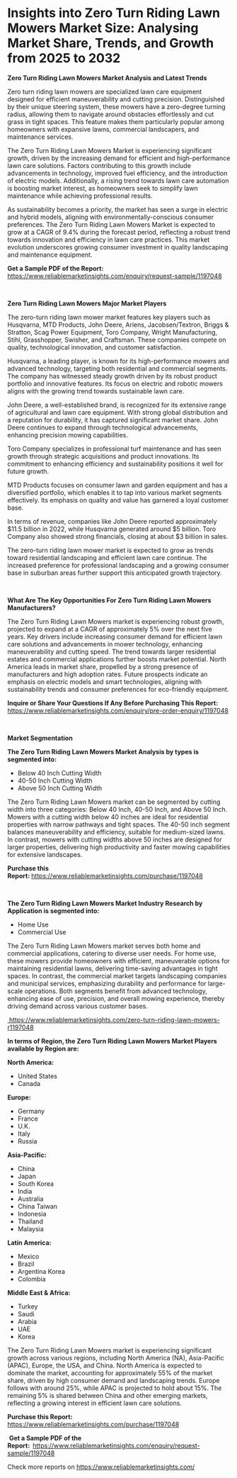 <p><h1>Insights into Zero Turn Riding Lawn Mowers Market Size: Analysing Market Share, Trends, and Growth from 2025 to 2032</h1></p><p><strong>Zero Turn Riding Lawn Mowers Market Analysis and Latest Trends</strong></p>
<p><p>Zero turn riding lawn mowers are specialized lawn care equipment designed for efficient maneuverability and cutting precision. Distinguished by their unique steering system, these mowers have a zero-degree turning radius, allowing them to navigate around obstacles effortlessly and cut grass in tight spaces. This feature makes them particularly popular among homeowners with expansive lawns, commercial landscapers, and maintenance services.</p><p>The Zero Turn Riding Lawn Mowers Market is experiencing significant growth, driven by the increasing demand for efficient and high-performance lawn care solutions. Factors contributing to this growth include advancements in technology, improved fuel efficiency, and the introduction of electric models. Additionally, a rising trend towards lawn care automation is boosting market interest, as homeowners seek to simplify lawn maintenance while achieving professional results.</p><p>As sustainability becomes a priority, the market has seen a surge in electric and hybrid models, aligning with environmentally-conscious consumer preferences. The Zero Turn Riding Lawn Mowers Market is expected to grow at a CAGR of 9.4% during the forecast period, reflecting a robust trend towards innovation and efficiency in lawn care practices. This market evolution underscores growing consumer investment in quality landscaping and maintenance equipment.</p></p>
<p><strong>Get a Sample PDF of the Report:&nbsp;</strong> <a href="https://www.reliablemarketinsights.com/enquiry/request-sample/1197048?utm_campaign=3258&utm_medium=2&utm_source=Github&utm_content=ia&utm_term=10042025&utm_id=zero-turn-riding-lawn-mowers">https://www.reliablemarketinsights.com/enquiry/request-sample/1197048</a></p>
<p>&nbsp;</p>
<p><strong>Zero Turn Riding Lawn Mowers Major Market Players</strong></p>
<p><p>The zero-turn riding lawn mower market features key players such as Husqvarna, MTD Products, John Deere, Ariens, Jacobsen/Textron, Briggs & Stratton, Scag Power Equipment, Toro Company, Wright Manufacturing, Stihl, Grasshopper, Swisher, and Craftsman. These companies compete on quality, technological innovation, and customer satisfaction.</p><p>Husqvarna, a leading player, is known for its high-performance mowers and advanced technology, targeting both residential and commercial segments. The company has witnessed steady growth driven by its robust product portfolio and innovative features. Its focus on electric and robotic mowers aligns with the growing trend towards sustainable lawn care.</p><p>John Deere, a well-established brand, is recognized for its extensive range of agricultural and lawn care equipment. With strong global distribution and a reputation for durability, it has captured significant market share. John Deere continues to expand through technological advancements, enhancing precision mowing capabilities.</p><p>Toro Company specializes in professional turf maintenance and has seen growth through strategic acquisitions and product innovations. Its commitment to enhancing efficiency and sustainability positions it well for future growth.</p><p>MTD Products focuses on consumer lawn and garden equipment and has a diversified portfolio, which enables it to tap into various market segments effectively. Its emphasis on quality and value has garnered a loyal customer base.</p><p>In terms of revenue, companies like John Deere reported approximately $11.5 billion in 2022, while Husqvarna generated around $5 billion. Toro Company also showed strong financials, closing at about $3 billion in sales.</p><p>The zero-turn riding lawn mower market is expected to grow as trends toward residential landscaping and efficient lawn care continue. The increased preference for professional landscaping and a growing consumer base in suburban areas further support this anticipated growth trajectory.</p></p>
<p>&nbsp;</p>
<p><strong>What Are The Key Opportunities For Zero Turn Riding Lawn Mowers Manufacturers?</strong></p>
<p><p>The Zero Turn Riding Lawn Mowers market is experiencing robust growth, projected to expand at a CAGR of approximately 5% over the next five years. Key drivers include increasing consumer demand for efficient lawn care solutions and advancements in mower technology, enhancing maneuverability and cutting speed. The trend towards larger residential estates and commercial applications further boosts market potential. North America leads in market share, propelled by a strong presence of manufacturers and high adoption rates. Future prospects indicate an emphasis on electric models and smart technologies, aligning with sustainability trends and consumer preferences for eco-friendly equipment.</p></p>
<p><strong>Inquire or Share Your Questions If Any Before Purchasing This Report:</strong> <a href="https://www.reliablemarketinsights.com/enquiry/pre-order-enquiry/1197048?utm_campaign=3258&utm_medium=2&utm_source=Github&utm_content=ia&utm_term=10042025&utm_id=zero-turn-riding-lawn-mowers">https://www.reliablemarketinsights.com/enquiry/pre-order-enquiry/1197048</a></p>
<p>&nbsp;</p>
<p><strong>Market Segmentation</strong></p>
<p><strong>The Zero Turn Riding Lawn Mowers Market Analysis by types is segmented into:</strong></p>
<p><ul><li>Below 40 Inch Cutting Width</li><li>40-50 Inch Cutting Width</li><li>Above 50 Inch Cutting Width</li></ul></p>
<p><p>The Zero Turn Riding Lawn Mowers market can be segmented by cutting width into three categories: Below 40 Inch, 40-50 Inch, and Above 50 Inch. Mowers with a cutting width below 40 inches are ideal for residential properties with narrow pathways and tight spaces. The 40-50 inch segment balances maneuverability and efficiency, suitable for medium-sized lawns. In contrast, mowers with cutting widths above 50 inches are designed for larger properties, delivering high productivity and faster mowing capabilities for extensive landscapes.</p></p>
<p><strong>Purchase this Report:&nbsp;</strong><a href="https://www.reliablemarketinsights.com/purchase/1197048?utm_campaign=3258&utm_medium=2&utm_source=Github&utm_content=ia&utm_term=10042025&utm_id=zero-turn-riding-lawn-mowers">https://www.reliablemarketinsights.com/purchase/1197048</a></p>
<p>&nbsp;</p>
<p><strong>The Zero Turn Riding Lawn Mowers Market Industry Research by Application is segmented into:</strong></p>
<p><ul><li>Home Use</li><li>Commercial Use</li></ul></p>
<p><p>The Zero Turn Riding Lawn Mowers market serves both home and commercial applications, catering to diverse user needs. For home use, these mowers provide homeowners with efficient, maneuverable options for maintaining residential lawns, delivering time-saving advantages in tight spaces. In contrast, the commercial market targets landscaping companies and municipal services, emphasizing durability and performance for large-scale operations. Both segments benefit from advanced technology, enhancing ease of use, precision, and overall mowing experience, thereby driving demand across various customer bases.</p></p>
<p><a href="https://www.reliablemarketinsights.com/zero-turn-riding-lawn-mowers-r1197048?utm_campaign=3258&utm_medium=2&utm_source=Github&utm_content=ia&utm_term=10042025&utm_id=zero-turn-riding-lawn-mowers">&nbsp;https://www.reliablemarketinsights.com/zero-turn-riding-lawn-mowers-r1197048</a></p>
<p><strong>In terms of Region, the Zero Turn Riding Lawn Mowers Market Players available by Region are:</strong></p>
<p>
    <p> <strong> North America: </strong>
        <ul>
            <li>United States</li>
            <li>Canada</li>
        </ul>
        </p> 
    <p> <strong> Europe: </strong>
        <ul>
            <li>Germany</li>
            <li>France</li>
            <li>U.K.</li>
            <li>Italy</li>
            <li>Russia</li>
        </ul>
        </p> 
    <p> <strong> Asia-Pacific: </strong>
        <ul>
            <li>China</li>
            <li>Japan</li>
            <li>South Korea</li>
            <li>India</li>
            <li>Australia</li>
            <li>China Taiwan</li>
            <li>Indonesia</li>
            <li>Thailand</li>
            <li>Malaysia</li>
        </ul>
        </p> 
    <p> <strong> Latin America: </strong>
        <ul>
            <li>Mexico</li>
            <li>Brazil</li>
            <li>Argentina Korea</li>
            <li>Colombia</li>
        </ul>
        </p> 
    <p> <strong> Middle East & Africa: </strong>
        <ul>
            <li>Turkey</li>
            <li>Saudi</li>
            <li>Arabia</li>
            <li>UAE</li>
            <li>Korea</li>
        </ul>
    </p>
    </p>
<p><p>The Zero Turn Riding Lawn Mowers market is experiencing significant growth across various regions, including North America (NA), Asia-Pacific (APAC), Europe, the USA, and China. North America is expected to dominate the market, accounting for approximately 55% of the market share, driven by high consumer demand and landscaping trends. Europe follows with around 25%, while APAC is projected to hold about 15%. The remaining 5% is shared between China and other emerging markets, reflecting a growing interest in efficient lawn care solutions.</p></p>
<p><strong>Purchase this Report: </strong><a href="https://www.reliablemarketinsights.com/purchase/1197048?utm_campaign=3258&utm_medium=2&utm_source=Github&utm_content=ia&utm_term=10042025&utm_id=zero-turn-riding-lawn-mowers">https://www.reliablemarketinsights.com/purchase/1197048</a></p>
<p>&nbsp;<strong>Get a Sample PDF of the Report:&nbsp;&nbsp;</strong><a href="https://www.reliablemarketinsights.com/enquiry/request-sample/1197048?utm_campaign=3258&utm_medium=2&utm_source=Github&utm_content=ia&utm_term=10042025&utm_id=zero-turn-riding-lawn-mowers">https://www.reliablemarketinsights.com/enquiry/request-sample/1197048</a></p>
<p><strong></strong></p>
<p>Check more reports on <a href="https://www.reliablemarketinsights.com/?utm_campaign=3258&utm_medium=2&utm_source=Github&utm_content=ia&utm_term=10042025&utm_id=zero-turn-riding-lawn-mowers">https://www.reliablemarketinsights.com/</a></p>
